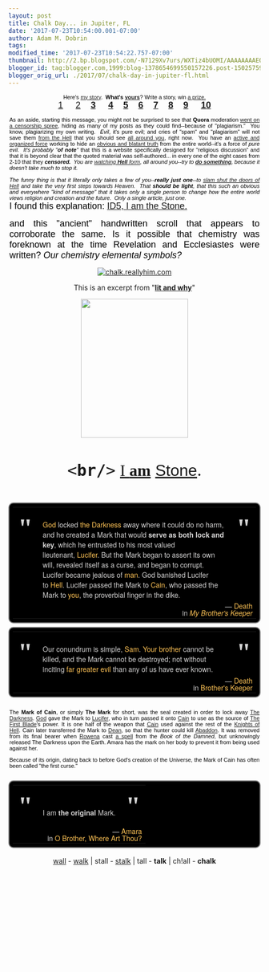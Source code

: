 ```yaml
---
layout: post
title: Chalk Day... in Jupiter, FL
date: '2017-07-23T10:54:00.001-07:00'
author: Adam M. Dobrin
tags: 
modified_time: '2017-07-23T10:54:22.757-07:00'
thumbnail: http://2.bp.blogspot.com/-N7129Xv7urs/WXTiz4bUOMI/AAAAAAAAEOY/oEDoGBQtc94BHF_8jkWO_t6FPJ_G4Tc6ACK4BGAYYCw/s72-c/image-762759.png
blogger_id: tag:blogger.com,1999:blog-1378654699550157226.post-1502575975738240683
blogger_orig_url: ./2017/07/chalk-day-in-jupiter-fl.html
---
```


<div dir="ltr"><div class="gmail_quote"><div dir="ltr"><div class="gmail_quote"><div dir="ltr"><div class="gmail_quote"><div dir="ltr"><div style="text-align:left"><center style="color:rgb(0,0,0);font-family:Verdana,Arial,Helvetica,sans-serif"><div style="width:500px;text-align:justify"><div style="font-size:11px;text-align:center">Here&#39;s <a href="./2017/07/fwd-saint-one.html" target="_blank">my story</a>.  <b>What&#39;s <a href="./2017-06-14-enders-game-prometheus-locke-and.html" target="_blank">yours</a></b>? Write a story, win <a href="https://www.nobelprize.org/" target="_blank">a prize.</a><br /></div><div style="font-size:11px;text-align:center"><a href="https://www.quora.com/If-Jesus-the-son-of-God-wrote-a-number-one-bestseller-today-what-TITLE-would-he-give-the-book-and-why" target="_blank"></a><a href="http://2.bp.blogspot.com/-N7129Xv7urs/WXTiz4bUOMI/AAAAAAAAEOY/oEDoGBQtc94BHF_8jkWO_t6FPJ_G4Tc6ACK4BGAYYCw/s1600/image-762759.png"><img src="reqs/2.bp.blogspot.com/-N7129Xv7urs/WXTiz4bUOMI/AAAAAAAAEOY/oEDoGBQtc94BHF_8jkWO_t6FPJ_G4Tc6ACK4BGAYYCw/s320/image-762759.png" border="0" alt="" id="BLOGGER_PHOTO_ID_6446026347622185154" /></a><br /></div><div style="text-align:center"><font size="4"><a href="https://www.quora.com/profile/Adam-Marshall-Dobrin" target="_blank">1</a> <b>    </b><a href="https://www.quora.com/profile/Adam-Marshall-Dobrin-1" target="_blank">2</a><b>    </b><b><a href="https://www.quora.com/Ive-found-that-jesus-is-a-personification-of-the-sun-who-can-prove-me-wrong" target="_blank">3</a> </b><b>    </b><b><a href="https://www.quora.com/If-the-5th-Seal-of-Christians-being-martyred-is-in-full-force-now-then-how-far-away-is-Jesus-from-opening-the-6th-Seal-of-Gods-wrath" target="_blank">4</a></b><b>    </b><b><a href="https://www.quora.com/Do-credible-historians-agree-that-the-man-named-Jesus-who-the-Christian-Bible-speaks-of-walked-the-earth-and-was-put-to-death-on-a-cross-by-Pilate-Roman-governor-of-Judea" target="_blank">5</a></b><b>    </b><b><a href="https://www.quora.com/What-are-some-ways-of-wiping-out-a-civilization-without-completely-destroying-the-planet-infrastructure-technology-etc" target="_blank">6</a></b><b>    </b><b><a href="https://www.quora.com/Did-Jesus-have-the-intelligence-of-God" target="_blank">7</a></b><b>    </b><b><a href="https://www.quora.com/Will-God-let-us-have-everything-we-want-in-heaven" target="_blank">8</a></b><b>    </b><b><a href="https://www.quora.com/If-Jesus-the-son-of-God-wrote-a-number-one-bestseller-today-what-TITLE-would-he-give-the-book-and-why" target="_blank">9</a></b><b>    </b><b> <a href="https://www.quora.com/Did-God-and-Jesus-use-telepathy" target="_blank">10</a></b></font></div><div style="font-size:11px;text-align:center"><br /></div><div style="font-size:11px">As an aside, starting this message, you might not be surprised to see that <b>Quora</b> moderation <a href="https://fromthemachine.org/CENSORSHIP.html" target="_blank">went on a censorship spree</a>, hiding as many of my posts as they could find--because of &quot;plagiarism.&quot;  You know, <span style='font-family:"comic sans ms",sans-serif'>plagiarizing my own writing</span>.  <em>Evil</em>, it&#39;s pure evil; and cries of &quot;spam&quot; and &quot;plagiarism&quot; will not save <span style='font-family:"comic sans ms",sans-serif'>them <a href="./KEYNES.html
" target="_blank">from the Hell</a> that you should see <a href="./2017-07-22-roe-v-wade.html" target="_blank">all around you</a>, right now</span>.  You have an <a href="./2017/06/enders-game-prometheus-locke-and.html" target="_blank">active and organized force</a> working to hide an <a href="./2017-06-30-id5-i-am-stone.html?haoPN/" target="_blank">obvious and blatant truth</a> from the entire world--it&#39;s a force of <em>pure evil.  It&#39;s probably &quot;<b>of note</b>&quot;</em> that this is a website specifically designed for &quot;religious discussion&quot; and that it is beyond clear that the quoted material was self-authored... in every one of the eight cases from 2-10 that they <i><b>censored.</b>  You are <a href="./MUSTBEME.html
" target="_blank">watching <b>Hell</b> form</a>, all around you--try to <b><a href="https://twitter.com/intent/retweet?related=yitsheyzeus&amp;tweet_id=804005770937462784" target="_blank">do something</a></b>, because it doesn&#39;t take much to stop it.</i>   </div><div style="font-size:11px"><em> </em></div><div style="font-size:11px"><em>The funny thing is that it literally only takes a few of you--<strong>really just one</strong>--to <span style="text-decoration-line:underline"><a href="https://twitter.com/intent/retweet?related=yitsheyzeus&amp;tweet_id=804005770937462784" target="_blank">slam shut the doors of Hell</a></span> and take the very <span style='font-family:"comic sans ms",sans-serif'>first</span> steps towards Heaven.  That <strong>should be light</strong>, that this such an obvious and everywhere &quot;kind of message&quot; that it takes only a single person to change how the entire world views religion and creation and the future.  Only a single article, just one.</em></div></div></center></div><div style="text-align:center"><a href="https://www.quora.com/What-are-the-7-stars-and-7-lampstands-of-Revelation-1-20" target="_blank"></a><a href="http://2.bp.blogspot.com/-2gUpMO5PA0o/WXTi0ADDFYI/AAAAAAAAEOg/71ZwWnblNBo1Q9aGZCE7thpxH2kLnPptACK4BGAYYCw/s1600/image-763864.png"><img src="reqs/2.bp.blogspot.com/-2gUpMO5PA0o/WXTi0ADDFYI/AAAAAAAAEOg/71ZwWnblNBo1Q9aGZCE7thpxH2kLnPptACK4BGAYYCw/s320/image-763864.png" border="0" alt="" id="BLOGGER_PHOTO_ID_6446026349667882370" /></a></div><div style="text-align:center"><center style="color:rgb(0,0,0)"><div style="width:500px;text-align:justify"><div style="font-family:Verdana,Arial,Helvetica,sans-serif"><font size="4">I found this explanation: <a href="./2017-06-30-id5-i-am-stone.html?haoPN/" target="_blank">ID5, I am the Stone.</a> </font></div><p><font size="4"><font face="Verdana, Arial, Helvetica, sans-serif">and this "ancient" handwritten scroll that appears to corroborate the same. </font><font face="comic sans ms, sans-serif">Is it possible that chemistry was foreknown at the time Revelation and Ecclesiastes were written?</font><font face="Verdana, Arial, Helvetica, sans-serif"> </font><em style="font-family:Verdana,Arial,Helvetica,sans-serif">Our chemistry elemental symbols?</em></font></p></div></center></div><p style="text-align:center"><a href="./2017-06-30-id5-i-am-stone.html" target="_blank"><img src="reqs/qph.ec.quoracdn.net/main-qimg-80edae1f4997e03a5f61fdf0fd834e0f" alt="chalk.reallyhim.com" /></a></p><p style="text-align:center">This is an excerpt from &quot;<b><a href="https://www.amazon.com/know-adam-Adam-Marshall-Dobrin/dp/1517136318" target="_blank">lit and why</a></b>&quot;</p><p style="text-align:center"><a href="https://www.amazon.com/know-adam-Adam-Marshall-Dobrin/dp/1517136318" target="_blank"><img src="reqs/images-na.ssl-images-amazon.com/images/I/411d6uNwYtL._SX384_BO1,204,203,200_.jpg" width="214" height="277" style="margin-right:0px" alt="" /></a><br /></p><p style="text-align:center"><a href="http://1.bp.blogspot.com/-RDPtAHnUuBI/WXTi0Sz1udI/AAAAAAAAEOo/xTj20atKHh4FskNDMR6eFbmm1oyoyaGGQCK4BGAYYCw/s1600/chalk4-764869.jpg"><img src="reqs/1.bp.blogspot.com/-RDPtAHnUuBI/WXTi0Sz1udI/AAAAAAAAEOo/xTj20atKHh4FskNDMR6eFbmm1oyoyaGGQCK4BGAYYCw/s320/chalk4-764869.jpg" border="0" alt="" id="BLOGGER_PHOTO_ID_6446026354704366034" /></a><br /><a href="http://3.bp.blogspot.com/-rmoBieF_ZOg/WXTi0nTaIJI/AAAAAAAAEOw/j9w3E8gS9LMXmRLn8anqelc47iMSyY0vwCK4BGAYYCw/s1600/chalk3-765772.jpg"><img src="reqs/3.bp.blogspot.com/-rmoBieF_ZOg/WXTi0nTaIJI/AAAAAAAAEOw/j9w3E8gS9LMXmRLn8anqelc47iMSyY0vwCK4BGAYYCw/s320/chalk3-765772.jpg" border="0" alt="" id="BLOGGER_PHOTO_ID_6446026360205484178" /></a><br /><a href="http://2.bp.blogspot.com/-ZaK8XqSruLk/WXTi06sw9NI/AAAAAAAAEO4/6stAs9Wvtzcop1jfKXZBJW3l7E1KKRjDQCK4BGAYYCw/s1600/chalk2-766768.jpg"><img src="reqs/2.bp.blogspot.com/-ZaK8XqSruLk/WXTi06sw9NI/AAAAAAAAEO4/6stAs9Wvtzcop1jfKXZBJW3l7E1KKRjDQCK4BGAYYCw/s320/chalk2-766768.jpg" border="0" alt="" id="BLOGGER_PHOTO_ID_6446026365412111570" /></a><br /><a href="http://4.bp.blogspot.com/-DcKGqsofQPE/WXTi1Fg9BwI/AAAAAAAAEPA/t9l602GtaYcK4gb7mMgyJH0T7ZKz6W2CQCK4BGAYYCw/s1600/chalk1-767707.jpg"><img src="reqs/4.bp.blogspot.com/-DcKGqsofQPE/WXTi1Fg9BwI/AAAAAAAAEPA/t9l602GtaYcK4gb7mMgyJH0T7ZKz6W2CQCK4BGAYYCw/s320/chalk1-767707.jpg" border="0" alt="" id="BLOGGER_PHOTO_ID_6446026368315361026" /></a><br />​<br /></p><p style="text-align:center"><font size="6"><font face="monospace, monospace">&lt;<b>br/</b>&gt;</font> <a href="./2017/07/fwd-saint-one.html" target="_blank"><font face="times new roman, serif">I <b>am</b></font></a> <a href="./2017-06-30-id5-i-am-stone.html?haoPN/" target="_blank"><font face="arial black, sans-serif">Stone</font></a>.</font><br /></p><p style="text-align:center"></p><div style="text-align:center"><a href="http://3.bp.blogspot.com/-v5xUXNAoDg0/WXTi1XMXKYI/AAAAAAAAEPI/OS8Gkuz8PHEmWtxFUhW9hBnP2xvBTbBdgCK4BGAYYCw/s1600/image-768477.png"><img src="reqs/3.bp.blogspot.com/-v5xUXNAoDg0/WXTi1XMXKYI/AAAAAAAAEPI/OS8Gkuz8PHEmWtxFUhW9hBnP2xvBTbBdgCK4BGAYYCw/s320/image-768477.png" border="0" alt="" id="BLOGGER_PHOTO_ID_6446026373060831618" /></a></div><p></p><p style="text-align:center"></p><div style="text-align:center"><a href="https://www.quora.com/What-is-the-Mark-of-Cain-and-has-anyone-seen-it" target="_blank"></a><a href="http://1.bp.blogspot.com/-IaOEqKp7hOI/WXTi1dnBQoI/AAAAAAAAEPQ/0apHJnfAdU8kEuCyW70_tbLWGOundu86QCK4BGAYYCw/s1600/image-769397.png"><img src="reqs/1.bp.blogspot.com/-IaOEqKp7hOI/WXTi1dnBQoI/AAAAAAAAEPQ/0apHJnfAdU8kEuCyW70_tbLWGOundu86QCK4BGAYYCw/s320/image-769397.png" border="0" alt="" id="BLOGGER_PHOTO_ID_6446026374783255170" /></a><br /></div><div style="text-align:center"><br /></div><div style="text-align:center"><table style='color:rgb(213,212,212);font-family:"Helvetica Neue",Helvetica,Arial,sans-serif;font-size:14px;text-align:start;background-color:rgb(0,0,0);margin:0px auto;border:2px solid grey;border-radius:10px;padding:0.5em'><tbody><tr><td style="vertical-align:top;width:20px;color:lightgrey;font-size:40pt;font-family:serif;font-weight:bold;padding:10px">"</td><td style="vertical-align:top;padding:4px 10px"><br /><a href="http://supernatural.wikia.com/wiki/God" title="God" style="border:0px;font-style:inherit;font-weight:inherit;margin:0px;padding:0px;vertical-align:baseline;text-decoration-line:none;color:rgb(254,195,86)" target="_blank">God</a> locked <a href="http://supernatural.wikia.com/wiki/The_Darkness" title="The Darkness" style="border:0px;font-style:inherit;font-weight:inherit;margin:0px;padding:0px;vertical-align:baseline;text-decoration-line:none;color:rgb(254,195,86)" target="_blank">the Darkness</a> away where it could do no harm, and he created a Mark that would <b>serve as both lock and key</b>, which he entrusted to his most valued lieutenant, <a href="http://supernatural.wikia.com/wiki/Lucifer" title="Lucifer" style="border:0px;font-style:inherit;font-weight:inherit;margin:0px;padding:0px;vertical-align:baseline;text-decoration-line:none;color:rgb(254,195,86)" target="_blank">Lucifer</a>. But the Mark began to assert its own will, revealed itself as a curse, and began to corrupt. Lucifer became jealous of <a href="http://supernatural.wikia.com/wiki/Humans" title="Humans" style="border:0px;font-style:inherit;font-weight:inherit;margin:0px;padding:0px;vertical-align:baseline;text-decoration-line:none;color:rgb(254,195,86)" target="_blank">man</a>. God banished Lucifer to <a href="http://supernatural.wikia.com/wiki/Hell" title="Hell" style="border:0px;font-style:inherit;font-weight:inherit;margin:0px;padding:0px;vertical-align:baseline;text-decoration-line:none;color:rgb(254,195,86)" target="_blank">Hell</a>. Lucifer passed the Mark to <a href="http://supernatural.wikia.com/wiki/Cain" title="Cain" style="border:0px;font-style:inherit;font-weight:inherit;margin:0px;padding:0px;vertical-align:baseline;text-decoration-line:none;color:rgb(254,195,86)" target="_blank">Cain</a>, who passed the Mark to <a href="http://supernatural.wikia.com/wiki/Dean_Winchester" title="Dean Winchester" style="border:0px;font-style:inherit;font-weight:inherit;margin:0px;padding:0px;vertical-align:baseline;text-decoration-line:none;color:rgb(254,195,86)" target="_blank">you</a>, the proverbial finger in the dike.</td><td style="vertical-align:top;width:20px;color:lightgrey;font-size:40pt;font-family:serif;font-weight:bold;padding:10px">"</td></tr><tr><td></td><td colspan="2" style="vertical-align:top"><div style="border:0px;font-style:inherit;font-weight:inherit;margin:0px;padding:0px;vertical-align:baseline;line-height:1em;text-align:right"><cite style="border:0px;font-style:normal;font-weight:inherit;margin:0px;padding:0px;vertical-align:baseline">— <a href="http://supernatural.wikia.com/wiki/Death" title="Death" style="border:0px;font-style:inherit;font-weight:inherit;margin:0px;padding:0px;vertical-align:baseline;text-decoration-line:none;color:rgb(254,195,86)" target="_blank">Death</a><br />in <i style="border:0px;font-weight:inherit;margin:0px;padding:0px;vertical-align:baseline"><a href="http://supernatural.wikia.com/wiki/Brother%27s_Keeper" title="My Brother's Keeper" class="m_2475911249227082476gmail-m_6621185779603652953m_3012664782246994523gmail-mw-redirect" style="border:0px;font-style:inherit;font-weight:inherit;margin:0px;padding:0px;vertical-align:baseline;text-decoration-line:none;color:rgb(254,195,86)" target="_blank">My Brother&#39;s Keeper</a></i></cite></div></td></tr></tbody></table><p style='border:0px;margin:0.4em 0px 0.5em;padding:0px;vertical-align:baseline;color:rgb(213,212,212);font-family:"Helvetica Neue",Helvetica,Arial,sans-serif;font-size:14px;text-align:start;background-color:rgb(0,0,0)'></p><table style='color:rgb(213,212,212);font-family:"Helvetica Neue",Helvetica,Arial,sans-serif;font-size:14px;text-align:start;background-color:rgb(0,0,0);margin:0px auto;border:2px solid grey;border-radius:10px;padding:0.5em'><tbody><tr><td style="vertical-align:top;width:20px;color:lightgrey;font-size:40pt;font-family:serif;font-weight:bold;padding:10px">"</td><td style="vertical-align:top;padding:4px 10px"><br />Our conundrum is simple, <a href="http://supernatural.wikia.com/wiki/Sam_Winchester" title="Sam Winchester" style="border:0px;font-style:inherit;font-weight:inherit;margin:0px;padding:0px;vertical-align:baseline;text-decoration-line:none;color:rgb(254,195,86)" target="_blank">Sam</a>. <a href="http://supernatural.wikia.com/wiki/Dean_Winchester" title="Dean Winchester" style="border:0px;font-style:inherit;font-weight:inherit;margin:0px;padding:0px;vertical-align:baseline;text-decoration-line:none;color:rgb(254,195,86)" target="_blank">Your brother</a> cannot be killed, and the Mark cannot be destroyed; not without inciting <a href="http://supernatural.wikia.com/wiki/The_Darkness" title="The Darkness" style="border:0px;font-style:inherit;font-weight:inherit;margin:0px;padding:0px;vertical-align:baseline;text-decoration-line:none;color:rgb(254,195,86)" target="_blank">far greater evil</a> than any of us have ever known.</td><td style="vertical-align:top;width:20px;color:lightgrey;font-size:40pt;font-family:serif;font-weight:bold;padding:10px">"</td></tr><tr><td></td><td colspan="2" style="vertical-align:top"><div style="border:0px;font-style:inherit;font-weight:inherit;margin:0px;padding:0px;vertical-align:baseline;line-height:1em;text-align:right"><cite style="border:0px;font-style:normal;font-weight:inherit;margin:0px;padding:0px;vertical-align:baseline">— <a href="http://supernatural.wikia.com/wiki/Death" title="Death" style="border:0px;font-style:inherit;font-weight:inherit;margin:0px;padding:0px;vertical-align:baseline;text-decoration-line:none;color:rgb(254,195,86)" target="_blank">Death</a><br />in <a href="http://supernatural.wikia.com/wiki/Brother%27s_Keeper" title="Brother's Keeper" style="border:0px;font-style:inherit;font-weight:inherit;margin:0px;padding:0px;vertical-align:baseline;text-decoration-line:none;color:rgb(254,195,86)" target="_blank">Brother&#39;s Keeper</a></cite></div></td></tr></tbody></table><center style="color:rgb(0,0,0);font-family:Verdana,Arial,Helvetica,sans-serif;font-size:11px"><div style="width:500px;text-align:justify"><p><br />The <strong>Mark of Cain</strong>, or simply <strong>The Mark</strong> for short, was the seal created in order to lock away <a title="The Darkness" href="http://supernatural.wikia.com/wiki/The_Darkness" target="_blank">The Darkness</a>. <a title="God" href="http://supernatural.wikia.com/wiki/God" target="_blank">God</a> gave the Mark to <a title="Lucifer" href="http://supernatural.wikia.com/wiki/Lucifer" target="_blank">Lucifer</a>, who in turn passed it onto <a title="Cain" href="http://supernatural.wikia.com/wiki/Cain" target="_blank">Cain</a> to use as the source of <a title="The First Blade" href="http://supernatural.wikia.com/wiki/The_First_Blade" target="_blank">The First Blade</a>&#39;s power. It is one half of the weapon that <a title="Cain" href="http://supernatural.wikia.com/wiki/Cain" target="_blank">Cain</a> used against the rest of the <a class="m_2475911249227082476gmail-m_6621185779603652953m_3012664782246994523gmail-mw-redirect" title="Knights of Hell" href="http://supernatural.wikia.com/wiki/Knight_of_Hell" target="_blank">Knights of Hell</a>. Cain later transferred the Mark to <a title="Dean Winchester" href="http://supernatural.wikia.com/wiki/Dean_Winchester" target="_blank">Dean</a>, so that the hunter could kill <a title="Abaddon" href="http://supernatural.wikia.com/wiki/Abaddon" target="_blank">Abaddon</a>. It was removed from its final bearer when <a class="m_2475911249227082476gmail-m_6621185779603652953m_3012664782246994523gmail-mw-redirect" title="Rowena" href="http://supernatural.wikia.com/wiki/Rowena_MacLeod" target="_blank">Rowena</a> cast <a title="Mark of Cain Removal Spell" href="http://supernatural.wikia.com/wiki/Mark_of_Cain_Removal_Spell" target="_blank">a spell</a> from the <em>Book of the Damned</em>, but unknowingly released The Darkness upon the Earth. Amara has the mark on her body to prevent it from being used against her.</p><p>Because of its origin, dating back to before God&#39;s creation of the Universe, the Mark of Cain has often been called &quot;the first curse.&quot;</p>﻿​</div></center><table style='color:rgb(213,212,212);font-family:"Helvetica Neue",Helvetica,Arial,sans-serif;font-size:14px;text-align:start;background-color:rgb(0,0,0);margin:0px auto;border:2px solid grey;border-radius:10px;padding:0.5em'><tbody><tr><td style="vertical-align:top;width:20px;color:lightgrey;font-size:40pt;font-family:serif;font-weight:bold;padding:10px">"</td><td style="vertical-align:top;padding:4px 10px"><br /><br />I am <b>the original</b> Mark.</td><td style="vertical-align:top;width:20px;color:lightgrey;font-size:40pt;font-family:serif;font-weight:bold;padding:10px">"</td></tr><tr><td></td><td colspan="2" style="vertical-align:top"><div style="border:0px;font-style:inherit;font-weight:inherit;margin:0px;padding:0px;vertical-align:baseline;line-height:1em;text-align:right"><cite style="border:0px;font-style:normal;font-weight:inherit;margin:0px;padding:0px;vertical-align:baseline">— <a href="http://supernatural.wikia.com/wiki/The_Darkness" title="The Darkness" style="border:0px;font-style:inherit;font-weight:inherit;margin:0px;padding:0px;vertical-align:baseline;text-decoration-line:none;color:rgb(254,195,86)" target="_blank">Amara</a><br />in <a href="http://supernatural.wikia.com/wiki/O_Brother,_Where_Art_Thou%3F" title="O Brother, Where Art Thou?" style="border:0px;font-style:inherit;font-weight:inherit;margin:0px;padding:0px;vertical-align:baseline;text-decoration-line:none;color:rgb(254,195,86)" target="_blank">O Brother, Where Art Thou?</a></cite></div></td></tr></tbody></table><br /></div><div style="text-align:center"><a href="https://www.youtube.com/watch?v=YR5ApYxkU-U">wall</a> - <a href="https://www.youtube.com/watch?v=VJcGi4-n_Yw">walk</a> | stall - <a href="./2017-06-08-kismet-kiss-me-taylor.html?TVLYM/">stalk</a> | tall - <b>talk</b> | ch!all - <b>chalk</b></div><div style="text-align:center"><br /></div><p></p><p style="text-align:center"><br /></p><p style="text-align:center"><br />​<br /></p><p style="text-align:center"><br /></p></div><div hspace="streak-pt-mark" style="max-height:1px"><img alt="" style="width:0px;max-height:0px;overflow:hidden" src="reqs/mailfoogae.appspot.com/t?sender=abWFsdmVyZGVAaGFsbG93ZWQuZ3E%3D&amp;type=zerocontent&amp;guid=12f3bf2e-2eb6-4dd3-8544-e6414cdec2f4" /><font color="#ffffff" size="1">ᐧ</font></div> </div><br /></div> </div><br /></div><div hspace="streak-pt-mark" style="max-height:1px"><img alt="" style="width:0px;max-height:0px;overflow:hidden" src="reqs/mailfoogae.appspot.com/t?sender=abWFsdmVyZGVAaGFsbG93ZWQuZ3E%3D&amp;type=zerocontent&amp;guid=7f2ffa53-588a-4c6a-81de-c89897f1e88f" /><font color="#ffffff" size="1">ᐧ</font></div> </div><br /></div><div hspace="streak-pt-mark" style="max-height:1px"><img alt="" style="width:0px;max-height:0px;overflow:hidden" src="reqs/mailfoogae.appspot.com/t?sender=abWFsdmVyZGVAaGFsbG93ZWQuZ3E%3D&amp;type=zerocontent&amp;guid=6c7809d8-44c3-4e88-aec8-cd0ef88952ce" /><font color="#ffffff" size="1">ᐧ</font></div> 